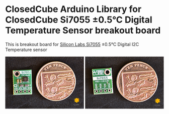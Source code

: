 ClosedCube Arduino Library for
ClosedCube Si7055 ±0.5°C Digital Temperature Sensor breakout board 
=================================================================

This is breakout board for [Silicon Labs Si7055](http://www.silabs.com/products/sensors/temperature-sensors/Pages/si705x-temperature-sensors.aspx) ±0.5°C Digital I2C Temperature sensor 


[![](https://github.com/closedcube/ClosedCube_Si7055_Arduino/blob/master/images/B001_SI7055_Pic1.jpg)](https://www.tindie.com/stores/closedcube/)
[![](https://github.com/closedcube/ClosedCube_Si7055_Arduino/blob/master/images/B001_SI7055_Pic2.jpg)](https://www.tindie.com/stores/closedcube/)




